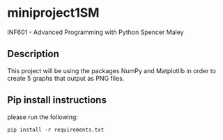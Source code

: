 # miniproject1SM

INF601 - Advanced Programming with Python 
Spencer Maley

## Description
This project will be using the packages NumPy and Matplotlib in order to create 5 graphs that output as PNG files.

## Pip install instructions

please run the following:

```
pip install -r requirements.txt
```
